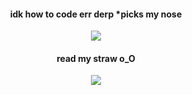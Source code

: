 <h4 align="center">idk how to code err derp *picks my nose</h4>

<p align="center"> <image src="8a22f273635e17d1fab3d9d4954953cc.gif">
<h4 align="center">read my straw o_O</h4>
<p align="center"> <image src=yaoi.jpg"}
